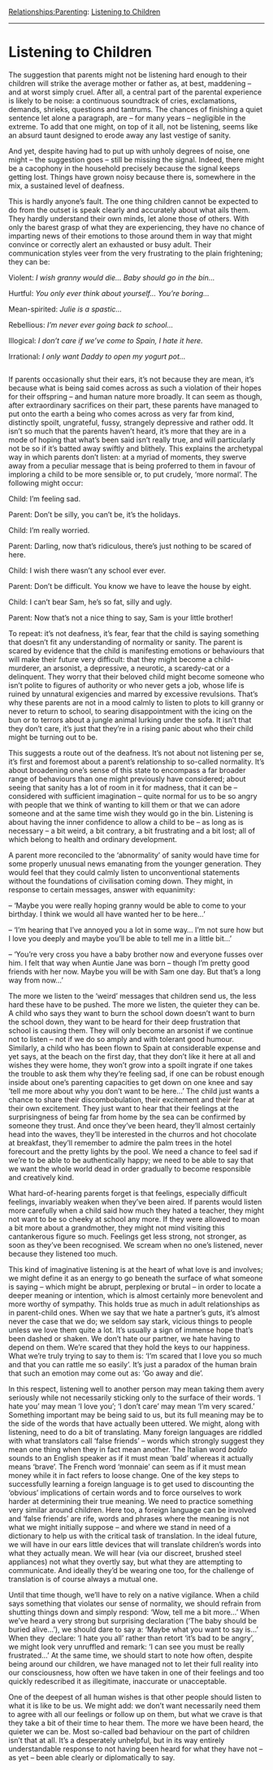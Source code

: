 [Relationships:](https://www.theschooloflife.com/thebookoflife/category/relationships/)[Parenting](https://www.theschooloflife.com/thebookoflife/category/relationships/parenting/): [Listening to Children](https://www.theschooloflife.com/thebookoflife/listening-to-children/)

* * *

# Listening to Children

The suggestion that parents might not be listening hard enough to their children will strike the average mother or father as, at best, maddening – and at worst simply cruel. After all, a central part of the parental experience is likely to be noise: a continuous soundtrack of cries, exclamations, demands, shrieks, questions and tantrums. The chances of finishing a quiet sentence let alone a paragraph, are – for many years – negligible in the extreme. To add that one might, on top of it all, not be listening, seems like an absurd taunt designed to erode away any last vestige of sanity.

And yet, despite having had to put up with unholy degrees of noise, one might – the suggestion goes – still be missing the signal. Indeed, there might be a cacophony in the household precisely because the signal keeps getting lost. Things have grown noisy because there is, somewhere in the mix, a sustained level of deafness.

This is hardly anyone’s fault. The one thing children cannot be expected to do from the outset is speak clearly and accurately about what ails them. They hardly understand their own minds, let alone those of others. With only the barest grasp of what they are experiencing, they have no chance of imparting news of their emotions to those around them in way that might convince or correctly alert an exhausted or busy adult. Their communication styles veer from the very frustrating to the plain frightening; they can be:

Violent: _I wish granny would die… Baby should go in the bin…_

Hurtful: _You only ever think about yourself… You’re boring…_

Mean-spirited: _Julie is a spastic…&nbsp;_

Rebellious: _I’m never ever going back to school…_

Illogical: _I don’t care if we’ve come to Spain, I hate it here._

Irrational: _I only want Daddy to open my yogurt pot…_

<figure class="aligncenter"><img src="https://www.theschooloflife.com/thebookoflife/wp-content/uploads/2020/03/Jean-Michel-Basquiat-Hardcover-29-x-39.5-cm-500-pages-Taschen-1-768x1024.jpg" alt="" class="wp-image-24262" srcset="https://www.theschooloflife.com/thebookoflife/wp-content/uploads/2020/03/Jean-Michel-Basquiat-Hardcover-29-x-39.5-cm-500-pages-Taschen-1-768x1024.jpg 768w, https://www.theschooloflife.com/thebookoflife/wp-content/uploads/2020/03/Jean-Michel-Basquiat-Hardcover-29-x-39.5-cm-500-pages-Taschen-1-225x300.jpg 225w, https://www.theschooloflife.com/thebookoflife/wp-content/uploads/2020/03/Jean-Michel-Basquiat-Hardcover-29-x-39.5-cm-500-pages-Taschen-1.jpg 770w" sizes="(max-width: 768px) 100vw, 768px"></figure>

If parents occasionally shut their ears, it’s not because they are mean, it’s because what is being said comes across as such a violation of their hopes for their offspring – and human nature more broadly. It can seem as though, after extraordinary sacrifices on their part, these parents have managed to put onto the earth a being who comes across as very far from kind, distinctly spoilt, ungrateful, fussy, strangely depressive and rather odd. It isn’t so much that the parents haven’t heard, it’s more that they are in a mode of hoping that what’s been said isn’t really true, and will particularly not be so if it’s batted away swiftly and blithely. This explains the archetypal way in which parents don’t listen: at a myriad of moments, they swerve away from a peculiar message that is being proferred to them in favour of imploring a child to be more sensible or, to put crudely, ‘more normal’. The following might occur:

Child: I’m feeling sad.

Parent: Don’t be silly, you can’t be, it’s the holidays.

Child: I’m really worried.

Parent: Darling, now that’s ridiculous, there’s just nothing to be scared of here.

Child: I wish there wasn’t any school ever ever.

Parent: Don’t be difficult. You know we have to leave the house by eight.

Child: I can’t bear Sam, he’s so fat, silly and ugly.

Parent: Now that’s not a nice thing to say, Sam is your little brother!

To repeat: it’s not deafness, it’s fear, fear that the child is saying something that doesn’t fit any understanding of normality or sanity. The parent is scared by evidence that the child is manifesting emotions or behaviours that will make their future very difficult: that they might become a child-murderer, an arsonist, a depressive, a neurotic, a scaredy-cat or a delinquent. They worry that their beloved child might become someone who isn’t polite to figures of authority or who never gets a job, whose life is ruined by unnatural exigencies and marred by excessive revulsions. That’s why these parents are not in a mood calmly to listen to plots to kill granny or never to return to school, to searing disappointment with the icing on the bun or to terrors about a jungle animal lurking under the sofa. It isn’t that they don’t care, it’s just that they’re in a rising panic about who their child might be turning out to be.

This suggests a route out of the deafness. It’s not about not listening per se, it’s first and foremost about a parent’s relationship to so-called normality. It’s about broadening one’s sense of this state to encompass a far broader range of behaviours than one might previously have considered; about seeing that sanity has a lot of room in it for madness, that it can be – considered with sufficient imagination – quite normal for us to be so angry with people that we think of wanting to kill them or that we can adore someone and at the same time wish they would go in the bin. Listening is about having the inner confidence to allow a child to be – as long as is necessary – a bit weird, a bit contrary, a bit frustrating and a bit lost; all of which belong to health and ordinary development.

A parent more reconciled to the ‘abnormality’ of sanity would have time for some properly unusual news emanating from the younger generation. They would feel that they could calmly listen to unconventional statements without the foundations of civilisation coming down. They might, in response to certain messages, answer with equanimity:

– ‘Maybe you were really hoping granny would be able to come to your birthday. I think we would all have wanted her to be here…’

– ‘I’m hearing that I’ve annoyed you a lot in some way… I’m not sure how but I love you deeply and maybe you’ll be able to tell me in a little bit…’

– ‘You’re very cross you have a baby brother now and everyone fusses over him. I felt that way when Auntie Jane was born – though I’m pretty good friends with her now. Maybe you will be with Sam one day. But that’s a long way from now…’

The more we listen to the ‘weird’ messages that children send us, the less hard these have to be pushed. The more we listen, the quieter they can be. A child who says they want to burn the school down doesn’t want to burn the school down, they want to be heard for their deep frustration that school is causing them. They will only become an arsonist if we continue not to listen – not if we do so amply and with tolerant good humour. Similarly, a child who has been flown to Spain at considerable expense and yet says, at the beach on the first day, that they don’t like it here at all and wishes they were home, they won’t grow into a spoilt ingrate if one takes the trouble to ask them why they’re feeling sad, if one can be robust enough inside about one’s parenting capacities to get down on one knee and say ‘tell me more about why you don’t want to be here…’ The child just wants a chance to share their discombobulation, their excitement and their fear at their own excitement. They just want to hear that their feelings at the surprisingness of being far from home by the sea can be confirmed by someone they trust. And once they’ve been heard, they’ll almost certainly head into the waves, they’ll be interested in the churros and hot chocolate at breakfast, they’ll remember to admire the palm trees in the hotel forecourt and the pretty lights by the pool. We need a chance to feel sad if we’re to be able to be authentically happy; we need to be able to say that we want the whole world dead in order gradually to become responsible and creatively kind.

What hard-of-hearing parents forget is that feelings, especially difficult feelings, invariably weaken when they’ve been aired. If parents would listen more carefully when a child said how much they hated a teacher, they might not want to be so cheeky at school any more. If they were allowed to moan a bit more about a grandmother, they might not mind visiting this cantankerous figure so much. Feelings get less strong, not stronger, as soon as they’ve been recognised. We scream when no one’s listened, never because they listened too much.

This kind of imaginative listening is at the heart of what love is and involves; we might define it as an energy to go beneath the surface of what someone is saying – which might be abrupt, perplexing or brutal – in order to locate a deeper meaning or intention, which is almost certainly more benevolent and more worthy of sympathy. This holds true as much in adult relationships as in parent-child ones. When we say that we hate a partner’s guts, it’s almost never the case that we do; we seldom say stark, vicious things to people unless we love them quite a lot. It’s usually a sign of immense hope that’s been dashed or shaken. We don’t hate our partner, we hate having to depend on them. We’re scared that they hold the keys to our happiness. What we’re truly trying to say to them is: ‘I’m scared that I love you so much and that you can rattle me so easily’. It’s just a paradox of the human brain that such an emotion may come out as: ‘Go away and die’.&nbsp;

In this respect, listening well to another person may mean taking them avery seriously while not necessarily sticking only to the surface of their words. ‘I hate you’ may mean ‘I love you’; ‘I don’t care’ may mean ‘I’m very scared.’ Something important may be being said to us, but its full meaning may be to the side of the words that have actually been uttered. We might, along with listening, need to do a bit of translating. Many foreign languages are riddled with what translators call ‘false friends’ – words which strongly suggest they mean one thing when they in fact mean another. The Italian word _baldo_ sounds to an English speaker as if it must mean ‘bald’ whereas it actually means ‘brave’. The French word ‘monnaie’ can seem as if it must mean money while it in fact refers to loose change. One of the key steps to successfully learning a foreign language is to get used to discounting the ‘obvious’ implications of certain words and to force ourselves to work harder at determining their true meaning. We need to practice something very similar around children. Here too, a foreign language can be involved and ‘false friends’ are rife, words and phrases where the meaning is not what we might initially suppose – and where we stand in need of a dictionary to help us with the critical task of translation. In the ideal future, we will have in our ears little devices that will translate children’s words into what they actually mean. We will hear (via our discreet, brushed steel appliances) not what they overtly say, but what they are attempting to communicate. And ideally they’d be wearing one too, for the challenge of translation is of course always a mutual one.

Until that time though, we’ll have to rely on a native vigilance. When a child says something that violates our sense of normality, we should refrain from shutting things down and simply respond: ‘Wow, tell me a bit more…’ When we’ve heard a very strong but surprising declaration (‘The baby should be buried alive…’), we should dare to say a: ‘Maybe what you want to say is…’ When they&nbsp; declare: ‘I hate you all’ rather than retort ‘it’s bad to be angry’, we might look very unruffled and remark: ‘I can see you must be really frustrated…’ At the same time, we should start to note how often, despite being around our children, we have managed not to let their full reality into our consciousness, how often we have taken in one of their feelings and too quickly redescribed it as illegitimate, inaccurate or unacceptable.

One of the deepest of all human wishes is that other people should listen to what it is like to be us. We might add: we don’t want necessarily need them to agree with all our feelings or follow up on them, but what we crave is that they take a bit of their time to hear them. The more we have been heard, the quieter we can be. Most so-called bad behaviour on the part of children isn’t that at all. It’s a desperately unhelpful, but in its way entirely understandable response to not having been heard for what they have not – as yet – been able clearly or diplomatically to say.
